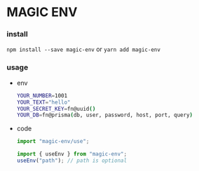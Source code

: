 # MAGIC ENV

### install

`npm install --save magic-env` or `yarn add magic-env`

### usage

- env
  ```sh
  YOUR_NUMBER=1001
  YOUR_TEXT="hello"
  YOUR_SECRET_KEY=fn@uuid()
  YOUR_DB=fn@prisma(db, user, password, host, port, query)
  ```
- code

  ```ts
  import "magic-env/use";
  ```

  ```ts
  import { useEnv } from "magic-env";
  useEnv("path"); // path is optional
  ```
